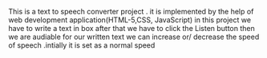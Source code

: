 This is a text to speech converter project .
it is implemented by the help of web development application(HTML-5,CSS, JavaScript)
in this project we have to write a text in box after that we have to click the Listen button 
then we  are audiable for our written text 
we can increase or/ decrease the speed of speech .intially it is set as a normal speed

